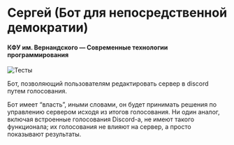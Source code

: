 # Сергей (Бот для непосредственной демократии)

#### КФУ им. Вернандского — Современные технологии программирования

![Тесты](https://github.com/vi-tr/sergeys-direct-democracy-bot/actions/workflows/pytest.yml/badge.svg)

Бот, позволяющий пользователям редактировать сервер в discord путем
голосования.

Бот имеет “власть”, иными словами, он будет принимать решения по управлению
сервером исходя из итогов голосования. Ни один аналог, включая встроенные
голосования Discord-а, не имеют такого функционала; их голосования не влияют на
сервер, а просто показывают результаты.
